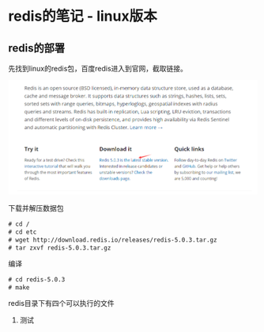 # redis的笔记 - linux版本

## redis的部署
先找到linux的redis包，百度redis进入到官网，截取链接。

![获取下载链接](https://github.com/ZhiZhao-Hong/Note/blob/master/redis/img/1.png)

下载并解压数据包
```
# cd /
# cd etc
# wget http://download.redis.io/releases/redis-5.0.3.tar.gz
# tar zxvf redis-5.0.3.tar.gz
```

编译
```
# cd redis-5.0.3
# make
```

redis目录下有四个可以执行的文件
1. 测试